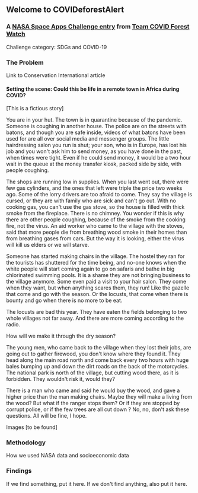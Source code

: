 ## Welcome to __COVIDeforestAlert__
### A [NASA Space Apps Challenge entry](spaceappschallenge.org) from [Team __COVID Forest Watch__](https://covid19.spaceappschallenge.org/challenges/covid-challenges/sdgs-and-covid-19/teams/covid-forest-watch/project)

Challenge category: SDGs and COVID-19

### The Problem

Link to Conservation International article

#### Setting the scene: Could this be life in a remote town in Africa during COVID? 
[This is a fictious story]

You are in your hut. The town is in quarantine because of the pandemic.  Someone is coughing in another house. The police are on the streets with batons, and though you are safe inside, videos of what batons have been used for are all over social media and messenger groups. The little hairdressing salon you run is shut; your son, who is in Europe,  has lost his job and you won't ask him to send  money, as you have done in the past, when times were tight. Even if he could send money, it would be a two hour wait in the queue at the money transfer kiosk, packed side by side, with people coughing.

The shops are running low in supplies. When you last went out, there were few gas cylinders,  and the ones that left were triple the price two weeks ago. Some of the lorry drivers are too afraid to come. They say the village is cursed, or they are with family who are sick and can't go out. With no cooking gas, you can't use the gas stove, so the house is filled with thick smoke from the fireplace. There is no chimney. You wonder if this is why there are other people coughing, because of the smoke from the cooking fire, not the virus. An aid worker who came to the village with the stoves, said that more people die from breathing wood smoke in their homes than from breathing gases from cars. But the way it is looking, either the virus will kill us elders or we will starve.

Someone has started making chairs in the village. The hostel they ran for the tourists has shuttered for the time being, and no-one knows when the white people will start coming again to go on safaris and bathe in big chlorinated swimming pools. It is a shame they are not bringing business to the village anymore. Some even paid a visit to your hair salon. They come when they want, but when anything scares them, they run! Like the gazelle that come and go with the season. Or the locusts, that come when there is bounty and go when there is no more to be eat.

The locusts are bad this year. They have eaten the fields belonging to two whole villages not far away. And there are more coming according to the radio.

How will we make it through the dry season? 

The young men, who came back to the village when they lost their jobs, are going  out to gather firewood, you don't know where they found it. They head along the main road north and come back every two hours with huge bales bumping up and down the dirt roads on the back of the motorcycles. The national park is north of the village, but cutting wood there, as it is forbidden. They wouldn't risk it, would they? 

There is a man who came and said he would buy the wood, and gave a higher price than the man making chairs. Maybe they will make a living from the wood? But what if the ranger stops them? Or if they are stopped by corrupt police, or if the few trees are all cut down ? No, no, don't ask these questions. All will be fine, I hope.



Images [to be found]

### Methodology

How we used NASA data and socioeconomic data

### Findings

If we find something, put it here. If we don't find anything, also put it here. 
